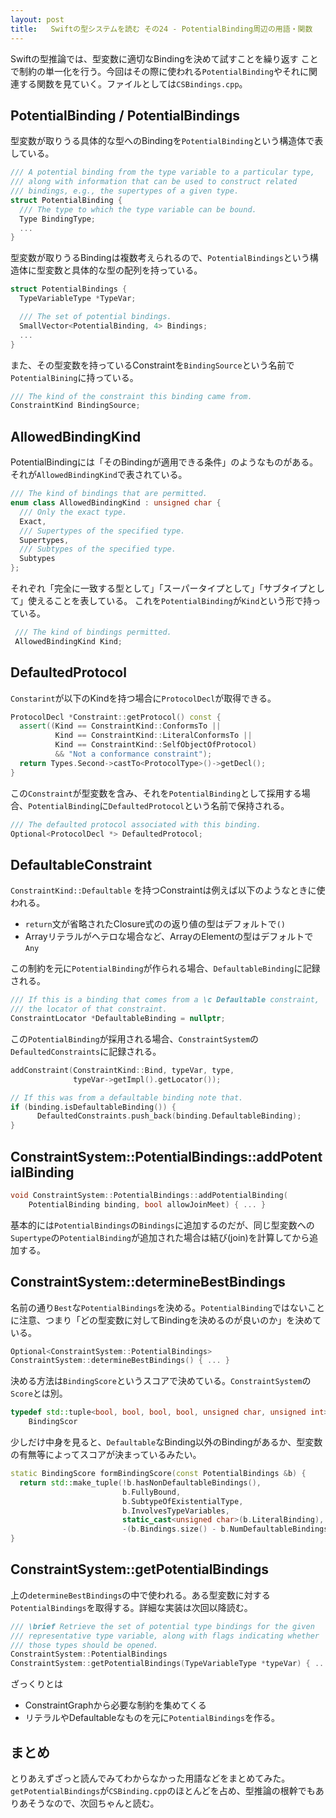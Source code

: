 ```yaml
---
layout: post
title:   Swiftの型システムを読む その24 - PotentialBinding周辺の用語・関数
---
```


Swiftの型推論では、型変数に適切なBindingを決めて試すことを繰り返す
ことで制約の単一化を行う。今回はその際に使われる`PotentialBinding`やそれに関連する関数を見ていく。ファイルとしては`CSBindings.cpp`。

## PotentialBinding / PotentialBindings

型変数が取りうる具体的な型へのBindingを`PotentialBinding`という構造体で表している。

```cpp
/// A potential binding from the type variable to a particular type,
/// along with information that can be used to construct related
/// bindings, e.g., the supertypes of a given type.
struct PotentialBinding {
  /// The type to which the type variable can be bound.
  Type BindingType;
  ...
}
```

型変数が取りうるBindingは複数考えられるので、`PotentialBindings`という構造体に型変数と具体的な型の配列を持っている。

```cpp
struct PotentialBindings {
  TypeVariableType *TypeVar;

  /// The set of potential bindings.
  SmallVector<PotentialBinding, 4> Bindings;
  ...
}
```

また、その型変数を持っているConstraintを`BindingSource`という名前で`PotentialBining`に持っている。

```cpp
/// The kind of the constraint this binding came from.
ConstraintKind BindingSource;
```

## AllowedBindingKind

PotentialBindingには「そのBindingが適用できる条件」のようなものがある。それが`AllowedBindingKind`で表されている。

```cpp
/// The kind of bindings that are permitted.
enum class AllowedBindingKind : unsigned char {
  /// Only the exact type.
  Exact,
  /// Supertypes of the specified type.
  Supertypes,
  /// Subtypes of the specified type.
  Subtypes
};
```

それぞれ「完全に一致する型として」「スーパータイプとして」「サブタイプとして」使えることを表している。
これを`PotentialBinding`が`Kind`という形で持っている。

```cpp
 /// The kind of bindings permitted.
 AllowedBindingKind Kind;
```

## DefaultedProtocol

`Constarint`が以下のKindを持つ場合に`ProtocolDecl`が取得できる。

```cpp
ProtocolDecl *Constraint::getProtocol() const {
  assert((Kind == ConstraintKind::ConformsTo ||
          Kind == ConstraintKind::LiteralConformsTo ||
          Kind == ConstraintKind::SelfObjectOfProtocol)
          && "Not a conformance constraint");
  return Types.Second->castTo<ProtocolType>()->getDecl();
}
```

この`Constraint`が型変数を含み、それを`PotentialBinding`として採用する場合、`PotentialBinding`に`DefaultedProtocol`という名前で保持される。

```cpp
/// The defaulted protocol associated with this binding.
Optional<ProtocolDecl *> DefaultedProtocol;
```

## DefaultableConstraint

`ConstraintKind::Defaultable` を持つConstraintは例えば以下のようなときに使われる。

+ `return`文が省略されたClosure式のの返り値の型はデフォルトで`()` 
+ Arrayリテラルがヘテロな場合など、ArrayのElementの型はデフォルトで`Any`

この制約を元に`PotentialBinding`が作られる場合、`DefaultableBinding`に記録される。

```cpp
/// If this is a binding that comes from a \c Defaultable constraint,
/// the locator of that constraint.
ConstraintLocator *DefaultableBinding = nullptr;
```

この`PotentialBinding`が採用される場合、`ConstraintSystem`の`DefaultedConstraints`に記録される。

```cpp
addConstraint(ConstraintKind::Bind, typeVar, type,
              typeVar->getImpl().getLocator());

// If this was from a defaultable binding note that.
if (binding.isDefaultableBinding()) {
      DefaultedConstraints.push_back(binding.DefaultableBinding);
}
```


## ConstraintSystem::PotentialBindings::addPotentialBinding

```cpp
void ConstraintSystem::PotentialBindings::addPotentialBinding(
    PotentialBinding binding, bool allowJoinMeet) { ... }
```

基本的には`PotentialBindings`の`Bindings`に追加するのだが、同じ型変数への`Supertype`の`PotentialBinding`が追加された場合は結び(join)を計算してから追加する。

## ConstraintSystem::determineBestBindings

名前の通り`Best`な`PotentialBindings`を決める。`PotentialBinding`ではないことに注意、つまり「どの型変数に対してBindingを決めるのが良いのか」を決めている。

```cpp
Optional<ConstraintSystem::PotentialBindings>
ConstraintSystem::determineBestBindings() { ... }
```

決める方法は`BindingScore`というスコアで決めている。`ConstraintSystem`の`Score`とは別。

```cpp
typedef std::tuple<bool, bool, bool, bool, unsigned char, unsigned int>
    BindingScor
```

少しだけ中身を見ると、`Defaultable`なBinding以外のBindingがあるか、型変数の有無等によってスコアが決まっているみたい。

```cpp
static BindingScore formBindingScore(const PotentialBindings &b) {
  return std::make_tuple(!b.hasNonDefaultableBindings(),
                         b.FullyBound,
                         b.SubtypeOfExistentialType,
                         b.InvolvesTypeVariables,
                         static_cast<unsigned char>(b.LiteralBinding),
                         -(b.Bindings.size() - b.NumDefaultableBindings));
}
```

## ConstraintSystem::getPotentialBindings

上の`determineBestBindings`の中で使われる。ある型変数に対する`PotentialBindings`を取得する。詳細な実装は次回以降読む。

```cpp
/// \brief Retrieve the set of potential type bindings for the given
/// representative type variable, along with flags indicating whether
/// those types should be opened.
ConstraintSystem::PotentialBindings
ConstraintSystem::getPotentialBindings(TypeVariableType *typeVar) { ... }
```


ざっくりとは
+ ConstraintGraphから必要な制約を集めてくる
+ リテラルやDefaultableなものを元に`PotentialBindings`を作る。

## まとめ

とりあえずざっと読んでみてわからなかった用語などをまとめてみた。
`getPotentialBindings`が`CSBinding.cpp`のほとんどを占め、型推論の根幹でもありあそうなので、次回ちゃんと読む。


